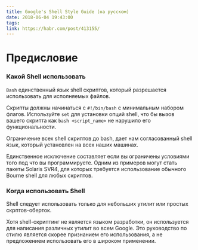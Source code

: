 ```yaml
---
title: Google's Shell Style Guide (на русском)
date: 2018-06-04 19:43:00
tags:
link: https://habr.com/post/413155/
---
```


# Предисловие
### Какой Shell использовать
`Bash` единственный язык shell скриптов, который разрешается использовать для исполняемых файлов.

Скрипты должны начинаться с `#!/bin/bash` с минимальным набором флагов. Используйте `set` для установки опций shell, что бы вызов вашего скрипта как `bash <script_name>` не нарушило его функциональности.

Ограничение всех shell скриптов до bash, дает нам согласованный shell язык, который установлен на всех наших машинах.

Единственное исключение составляет если вы ограничены условиями того под что вы программируете. Одним из примеров могут стать пакеты Solaris SVR4, для которых требуется использование обычного Bourne shell для любых скриптов.

### Когда использовать Shell

Shell следует использовать только для небольших утилит или простых скрптов-оберток.

Хотя shell-скриптинг не является языком разработки, он используется для написания различных утилит во всем Google. Это руководство по стилю является скорее признанием его использования, а не предложением использовать его в широком применении.

<!--more-->
